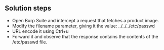 ## Solution steps

- Open Burp Suite and intercept a request that fetches a product image.
- Modify the filename parameter, giving it the value: ../../../etc/passwd
- URL encode it using Ctrl+u
- Forward it and observe that the response contains the contents of the /etc/passwd file.
